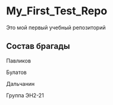 # My_First_Test_Repo
Это мой первый учебный репозиторий

## Состав брагады

Павликов

Булатов

Дальчанин

Группа ЭН2-21
